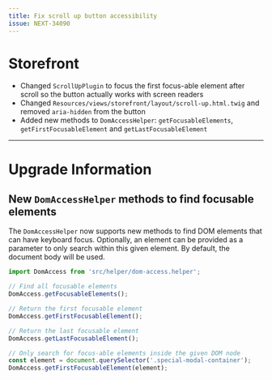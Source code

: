 ```yaml
---
title: Fix scroll up button accessibility
issue: NEXT-34090
---
```

# Storefront
* Changed `ScrollUpPlugin` to focus the first focus-able element after scroll so the button actually works with screen readers
* Changed `Resources/views/storefront/layout/scroll-up.html.twig` and removed `aria-hidden` from the button
* Added new methods to `DomAccessHelper`: `getFocusableElements`, `getFirstFocusableElement`  and `getLastFocusableElement`
___
# Upgrade Information

## New `DomAccessHelper` methods to find focusable elements

The `DomAccessHelper` now supports new methods to find DOM elements that can have keyboard focus.
Optionally, an element can be provided as a parameter to only search within this given element. By default, the document body will be used.

```js
import DomAccess from 'src/helper/dom-access.helper';

// Find all focusable elements
DomAccess.getFocusableElements();

// Return the first focusable element
DomAccess.getFirstFocusableElement();

// Return the last focusable element
DomAccess.getLastFocusableElement();

// Only search for focus-able elements inside the given DOM node
const element = document.querySelector('.special-modal-container');
DomAccess.getFirstFocusableElement(element);
```
